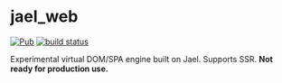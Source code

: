 # jael_web
[![Pub](https://img.shields.io/pub/v/jael_web.svg)](https://pub.dartlang.org/packages/jael_web)
[![build status](https://travis-ci.org/angel-dart/jael_web.svg)](https://travis-ci.org/angel-dart/jael)

Experimental virtual DOM/SPA engine built on Jael. Supports SSR.
**Not ready for production use.**
